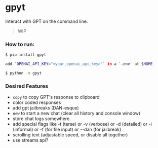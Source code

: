 # gpyt

Interact with GPT on the command line.


> WIP

### How to run:
```sh
$ pip install gpyt

add `OPENAI_API_KEY="<your_openai_api_key>"` in a `.env` at $HOME

$ python -m gpyt
```

### Desired Features
* `copy` to copy GPT's response to clipboard
* color coded responses
* add gpt jailbreaks (DAN-esque)
* `new` to start a new chat (clear all history and console window)
* store chat logs somewhere.
* add special flags like -t (terse) or -v (verbose) or -d (detailed) or -i
  (informal) or -f (for file input) or --dan (for jailbreak)
* scrolling text (adjustable speed, or disable all together)
* use streams api?

